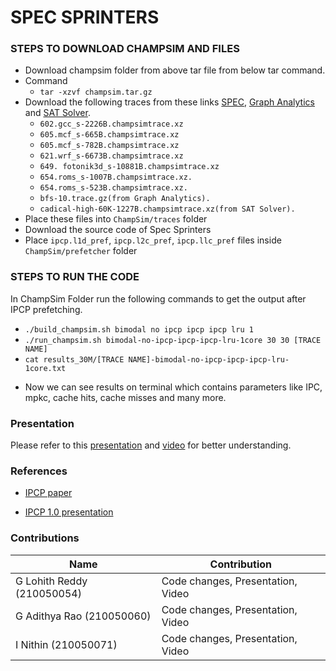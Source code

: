 # SPEC SPRINTERS

### STEPS TO DOWNLOAD CHAMPSIM AND FILES

- Download champsim folder from above tar file from below tar command.
- Command
   * `tar -xzvf champsim.tar.gz`
- Download the following traces from these links [SPEC](https://dpc3.compas.cs.stonybrook.edu/champsim-traces/speccpu/), [Graph Analytics](https://utexas.app.box.com/s/2k54kp8zvrqdfaa8cdhfquvcxwh7yn85/folder/132804598561) and [SAT Solver](https://www.dropbox.com/sh/xs2t9y4cuqlgrlp/AACpzGOj6BcSB-BUolGaBjbta?dl=0).
  * `602.gcc_s-2226B.champsimtrace.xz`
  * `605.mcf_s-665B.champsimtrace.xz`
  * `605.mcf_s-782B.champsimtrace.xz`
  * `621.wrf_s-6673B.champsimtrace.xz`
  * `649. fotonik3d_s-10881B.champsimtrace.xz`
  * `654.roms_s-1007B.champsimtrace.xz.`
  * `654.roms_s-523B.champsimtrace.xz.`
  * `bfs-10.trace.gz(from Graph Analytics).`
  * `cadical-high-60K-1227B.champsimtrace.xz(from SAT Solver).`
- Place these files into `ChampSim/traces` folder 
- Download the source code of Spec Sprinters
- Place `ipcp.l1d_pref`, `ipcp.l2c_pref`, `ipcp.llc_pref` files inside `ChampSim/prefetcher` folder

### STEPS TO RUN THE CODE
In ChampSim Folder run the following commands to get the output after IPCP prefetching.
  * `./build_champsim.sh bimodal no ipcp ipcp ipcp lru 1`
  * `./run_champsim.sh bimodal-no-ipcp-ipcp-ipcp-lru-1core 30 30 [TRACE NAME]`
  * `cat results_30M/[TRACE NAME]-bimodal-no-ipcp-ipcp-ipcp-lru-1core.txt`
- Now we can see results on terminal which contains parameters like IPC, mpkc, cache hits, cache misses and many more.


### Presentation
 Please refer to this [presentation](https://docs.google.com/presentation/d/1cNY_NGp6AePsVlPmW1K7c6n6JXECOSeP/edit?usp=sharing&ouid=117917141028873045506&rtpof=true&sd=true) and [video](https://drive.google.com/file/d/1i7Fr1MZLCe6TvJpwsjNZun-y89eHalay/view?usp=sharing) for better understanding.

### References
- [IPCP paper](https://www.cse.iitk.ac.in/users/biswap/IPCP_ISCA20.pdf)

- [IPCP 1.0 presentation](https://dpc3.compas.cs.stonybrook.edu/slides/bouquet.pdf)
### Contributions

| Name                          	| Contribution 	|
|-------------------------------	|--------------	|
| G Lohith Reddy (210050054)       	|        Code changes, Presentation, Video     |
| G Adithya Rao (210050060)        	|        Code changes, Presentation, Video    |
| I Nithin (210050071)    	|        Code changes, Presentation, Video     	|
